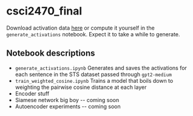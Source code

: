 # csci2470_final
Download activation data [here](https://drive.google.com/drive/folders/1LhINDDAmJZrvKMafVMSEjkbGgEQgFl93?usp=drive_link) or compute it yourself in the `generate_activations` notebook. Expect it to take a while to generate.

## Notebook descriptions
- `generate_activations.ipynb`  Generates and saves the activations for each sentence in the STS dataset passed through `gpt2-medium`
- `train_weighted_cosine.ipynb` Trains a model that boils down to weighting the pairwise cosine distance at each layer
- Encoder stuff
- Siamese network big boy -- coming soon
- Autoencoder experiments -- coming soon
